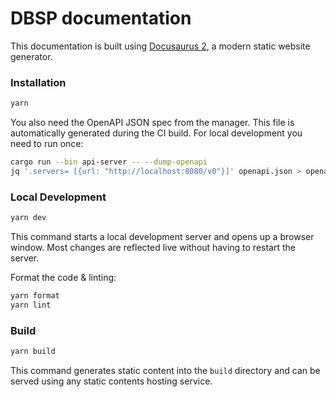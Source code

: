 # DBSP documentation

This documentation is built using [Docusaurus 2](https://docusaurus.io/), a
modern static website generator.

### Installation

```bash
yarn
```

You also need the OpenAPI JSON spec from the manager. This file is automatically
generated during the CI build. For local development you need to run once:

```bash
cargo run --bin api-server -- --dump-openapi
jq '.servers= [{url: "http://localhost:8080/v0"}]' openapi.json > openapi_docs.json
```

### Local Development

```bash
yarn dev
```

This command starts a local development server and opens up a browser window.
Most changes are reflected live without having to restart the server.

Format the code & linting:

```bash
yarn format
yarn lint
```

### Build

```bash
yarn build
```

This command generates static content into the `build` directory and can be
served using any static contents hosting service.
